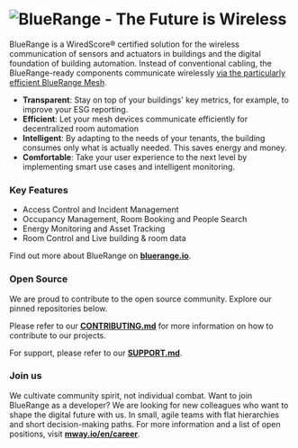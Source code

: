 # ![BlueRange - The Future is Wireless](https://github.com/user-attachments/assets/a0af66d3-731c-449c-b78c-c2a9c5816b53)

BlueRange is a WiredScore® certified solution for the wireless communication of sensors and actuators in buildings and the digital foundation of building automation. Instead of conventional cabling, the BlueRange-ready components communicate wirelessly [via the particularly efficient BlueRange Mesh](https://github.com/bluerange-io/bluerange-mesh).

- **Transparent**: Stay on top of your buildings' key metrics, for example, to improve your ESG reporting.
- **Efficient**: Let your mesh devices communicate efficiently for decentralized room automation
- **Intelligent**: By adapting to the needs of your tenants, the building consumes only what is actually needed. This saves energy and money.
- **Comfortable**: Take your user experience to the next level by implementing smart use cases and intelligent monitoring.

### Key Features

- Access Control and Incident Management
- Occupancy Management, Room Booking and People Search
- Energy Monitoring and Asset Tracking
- Room Control and Live building & room data

Find out more about BlueRange on **[bluerange.io](https://bluerange.io/en)**.

### Open Source

We are proud to contribute to the open source community. Explore our pinned repositories below.

Please refer to our **[CONTRIBUTING.md](https://github.com/bluerange-io/.github/blob/main/CONTRIBUTING.md)** for more information on how to contribute to our projects.

For support, please refer to our **[SUPPORT.md](https://github.com/bluerange-io/.github/blob/main/SUPPORT.md)**.

### Join us

We cultivate community spirit, not individual combat. Want to join BlueRange as a developer? We are looking for new colleagues who want to shape the digital future with us. In small, agile teams with flat hierarchies and short decision-making paths. For more information and a list of open positions, visit **[mway.io/en/career](https://mway.io/en/career)**.
